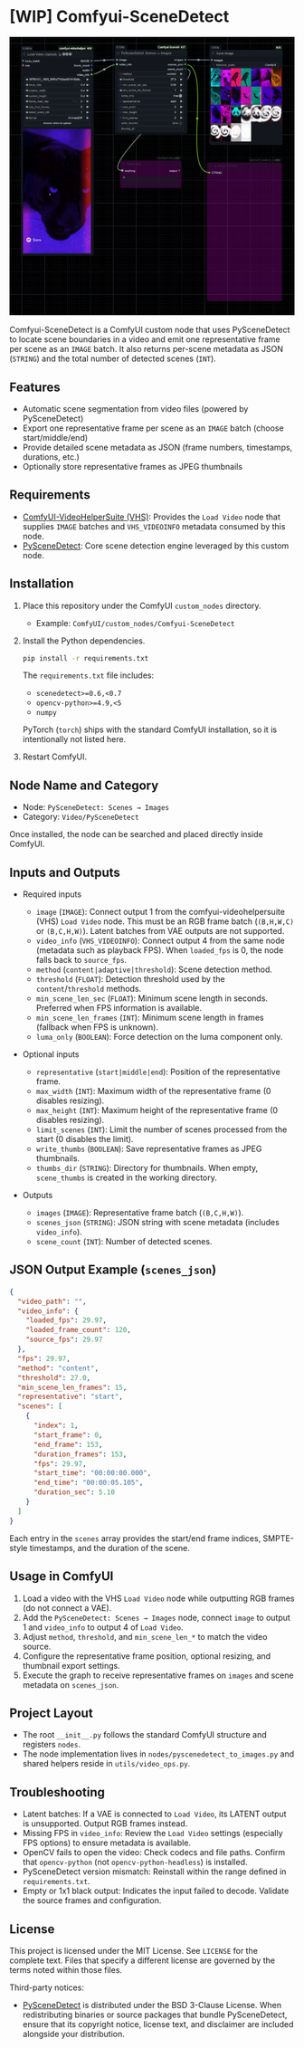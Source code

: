 # [WIP] Comfyui-SceneDetect

![workflow](assets/2025-10-25-235141.png)

Comfyui-SceneDetect is a ComfyUI custom node that uses PySceneDetect to locate scene boundaries in a video and emit one representative frame per scene as an `IMAGE` batch. It also returns per-scene metadata as JSON (`STRING`) and the total number of detected scenes (`INT`).

## Features

- Automatic scene segmentation from video files (powered by PySceneDetect)
- Export one representative frame per scene as an `IMAGE` batch (choose start/middle/end)
- Provide detailed scene metadata as JSON (frame numbers, timestamps, durations, etc.)
- Optionally store representative frames as JPEG thumbnails

## Requirements

- [ComfyUI-VideoHelperSuite (VHS)](https://github.com/Kosinkadink/ComfyUI-VideoHelperSuite): Provides the `Load Video` node that supplies `IMAGE` batches and `VHS_VIDEOINFO` metadata consumed by this node.
- [PySceneDetect](https://github.com/Breakthrough/PySceneDetect): Core scene detection engine leveraged by this custom node.

## Installation

1. Place this repository under the ComfyUI `custom_nodes` directory.
   - Example: `ComfyUI/custom_nodes/Comfyui-SceneDetect`
2. Install the Python dependencies.

   ```bash
   pip install -r requirements.txt
   ```

   The `requirements.txt` file includes:
   - `scenedetect>=0.6,<0.7`
   - `opencv-python>=4.9,<5`
   - `numpy`

   PyTorch (`torch`) ships with the standard ComfyUI installation, so it is intentionally not listed here.

3. Restart ComfyUI.

## Node Name and Category

- Node: `PySceneDetect: Scenes → Images`
- Category: `Video/PySceneDetect`

Once installed, the node can be searched and placed directly inside ComfyUI.

## Inputs and Outputs

- Required inputs
  - `image` (`IMAGE`): Connect output 1 from the comfyui-videohelpersuite (VHS) `Load Video` node. This must be an RGB frame batch (`(B,H,W,C)` or `(B,C,H,W)`). Latent batches from VAE outputs are not supported.
  - `video_info` (`VHS_VIDEOINFO`): Connect output 4 from the same node (metadata such as playback FPS). When `loaded_fps` is 0, the node falls back to `source_fps`.
  - `method` (`content|adaptive|threshold`): Scene detection method.
  - `threshold` (`FLOAT`): Detection threshold used by the `content`/`threshold` methods.
  - `min_scene_len_sec` (`FLOAT`): Minimum scene length in seconds. Preferred when FPS information is available.
  - `min_scene_len_frames` (`INT`): Minimum scene length in frames (fallback when FPS is unknown).
  - `luma_only` (`BOOLEAN`): Force detection on the luma component only.

- Optional inputs
  - `representative` (`start|middle|end`): Position of the representative frame.
  - `max_width` (`INT`): Maximum width of the representative frame (0 disables resizing).
  - `max_height` (`INT`): Maximum height of the representative frame (0 disables resizing).
  - `limit_scenes` (`INT`): Limit the number of scenes processed from the start (0 disables the limit).
  - `write_thumbs` (`BOOLEAN`): Save representative frames as JPEG thumbnails.
  - `thumbs_dir` (`STRING`): Directory for thumbnails. When empty, `scene_thumbs` is created in the working directory.

- Outputs
  - `images` (`IMAGE`): Representative frame batch (`(B,C,H,W)`).
  - `scenes_json` (`STRING`): JSON string with scene metadata (includes `video_info`).
  - `scene_count` (`INT`): Number of detected scenes.

## JSON Output Example (`scenes_json`)

```json
{
  "video_path": "",
  "video_info": {
    "loaded_fps": 29.97,
    "loaded_frame_count": 120,
    "source_fps": 29.97
  },
  "fps": 29.97,
  "method": "content",
  "threshold": 27.0,
  "min_scene_len_frames": 15,
  "representative": "start",
  "scenes": [
    {
      "index": 1,
      "start_frame": 0,
      "end_frame": 153,
      "duration_frames": 153,
      "fps": 29.97,
      "start_time": "00:00:00.000",
      "end_time": "00:00:05.105",
      "duration_sec": 5.10
    }
  ]
}
```

Each entry in the `scenes` array provides the start/end frame indices, SMPTE-style timestamps, and the duration of the scene.

## Usage in ComfyUI

1. Load a video with the VHS `Load Video` node while outputting RGB frames (do not connect a VAE).
2. Add the `PySceneDetect: Scenes → Images` node, connect `image` to output 1 and `video_info` to output 4 of `Load Video`.
3. Adjust `method`, `threshold`, and `min_scene_len_*` to match the video source.
4. Configure the representative frame position, optional resizing, and thumbnail export settings.
5. Execute the graph to receive representative frames on `images` and scene metadata on `scenes_json`.

## Project Layout

- The root `__init__.py` follows the standard ComfyUI structure and registers `nodes`.
- The node implementation lives in `nodes/pyscenedetect_to_images.py` and shared helpers reside in `utils/video_ops.py`.

## Troubleshooting

- Latent batches: If a VAE is connected to `Load Video`, its LATENT output is unsupported. Output RGB frames instead.
- Missing FPS in `video_info`: Review the `Load Video` settings (especially FPS options) to ensure metadata is available.
- OpenCV fails to open the video: Check codecs and file paths. Confirm that `opencv-python` (not `opencv-python-headless`) is installed.
- PySceneDetect version mismatch: Reinstall within the range defined in `requirements.txt`.
- Empty or 1x1 black output: Indicates the input failed to decode. Validate the source frames and configuration.

## License

This project is licensed under the MIT License. See `LICENSE` for the complete text. Files that specify a different license are governed by the terms noted within those files.

Third-party notices:

- [PySceneDetect](https://github.com/Breakthrough/PySceneDetect) is distributed under the BSD 3-Clause License. When redistributing binaries or source packages that bundle PySceneDetect, ensure that its copyright notice, license
  text, and disclaimer are included alongside your distribution.
